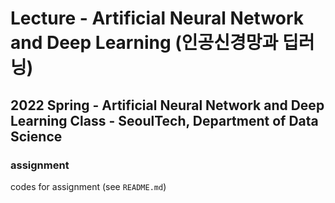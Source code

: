# Lecture - Artificial Neural Network and Deep Learning (인공신경망과 딥러닝)
## 2022 Spring - Artificial Neural Network and Deep Learning Class - SeoulTech, Department of Data Science

### assignment
codes for assignment (see ```README.md```)
